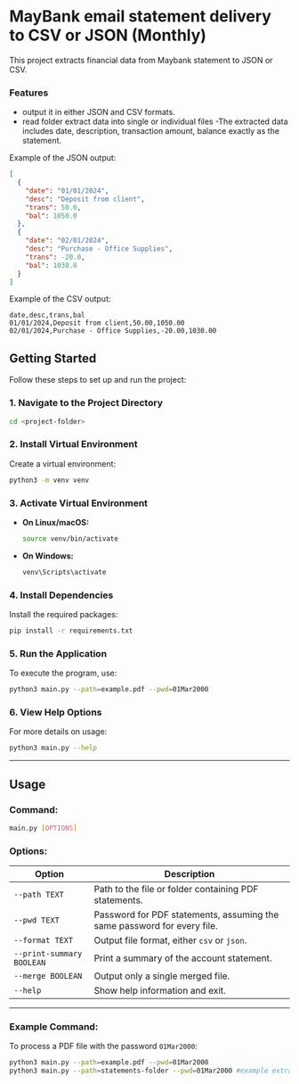 # MayBank email statement delivery to CSV or JSON (Monthly)

This project extracts financial data from Maybank statement to JSON or CSV.

### Features

- output it in either JSON and CSV formats.
- read folder extract data into single or individual files
  -The extracted data includes date, description, transaction amount, balance exactly as the statement.

Example of the JSON output:

```json
[
  {
    "date": "01/01/2024",
    "desc": "Deposit from client",
    "trans": 50.0,
    "bal": 1050.0
  },
  {
    "date": "02/01/2024",
    "desc": "Purchase - Office Supplies",
    "trans": -20.0,
    "bal": 1030.0
  }
]
```

Example of the CSV output:

```csv
date,desc,trans,bal
01/01/2024,Deposit from client,50.00,1050.00
02/01/2024,Purchase - Office Supplies,-20.00,1030.00
```

## Getting Started

Follow these steps to set up and run the project:

### 1. Navigate to the Project Directory

```bash
cd <project-folder>
```

### 2. Install Virtual Environment

Create a virtual environment:

```bash
python3 -m venv venv
```

### 3. Activate Virtual Environment

- **On Linux/macOS:**
  ```bash
  source venv/bin/activate
  ```
- **On Windows:**
  ```bash
  venv\Scripts\activate
  ```

### 4. Install Dependencies

Install the required packages:

```bash
pip install -r requirements.txt
```

### 5. Run the Application

To execute the program, use:

```bash
python3 main.py --path=example.pdf --pwd=01Mar2000
```

### 6. View Help Options

For more details on usage:

```bash
python3 main.py --help
```

---

## Usage

### Command:

```bash
main.py [OPTIONS]
```

### Options:

| Option                    | Description                                                             |
| ------------------------- | ----------------------------------------------------------------------- |
| `--path TEXT`             | Path to the file or folder containing PDF statements.                   |
| `--pwd TEXT`              | Password for PDF statements, assuming the same password for every file. |
| `--format TEXT`           | Output file format, either `csv` or `json`.                             |
| `--print-summary BOOLEAN` | Print a summary of the account statement.                               |
| `--merge BOOLEAN`         | Output only a single merged file.                                       |
| `--help`                  | Show help information and exit.                                         |

---

### Example Command:

To process a PDF file with the password `01Mar2000`:

```bash
python3 main.py --path=example.pdf --pwd=01Mar2000
python3 main.py --path=statements-folder --pwd=01Mar2000 #example extracting all data from folder containing PDFs
```
